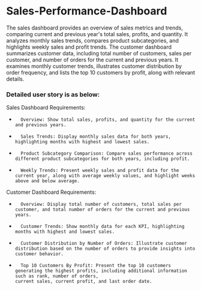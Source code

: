 # Sales-Performance-Dashboard

The sales dashboard provides an overview of sales metrics and trends, comparing current and previous year's total sales, profits, and quantity. 
It analyzes monthly sales trends, compares product subcategories, and highlights weekly sales and profit trends.
The customer dashboard summarizes customer data, including total number of customers, sales per customer, and number of orders for the current and previous years.
It examines monthly customer trends, illustrates customer distribution by order frequency, and lists the top 10 customers by profit, along with relevant details.

### Detailed user story is as below:
Sales Dashboard Requirements:
* 		Overview: Show total sales, profits, and quantity for the current and previous years.
* 		Sales Trends: Display monthly sales data for both years, highlighting months with highest and lowest sales.
* 		Product Subcategory Comparison: Compare sales performance across different product subcategories for both years, including profit.
* 		Weekly Trends: Present weekly sales and profit data for the current year, along with average weekly values, and highlight weeks above and below average.
  
Customer Dashboard Requirements:
* 		Overview: Display total number of customers, total sales per customer, and total number of orders for the current and previous years.
* 		Customer Trends: Show monthly data for each KPI, highlighting months with highest and lowest sales.
* 		Customer Distribution by Number of Orders: Illustrate customer distribution based on the number of orders to provide insights into customer behavior.
* 		Top 10 Customers By Profit: Present the top 10 customers generating the highest profits, including additional information such as rank, number of orders,
      current sales, current profit, and last order date.
